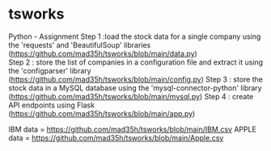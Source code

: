 # tsworks
Python -  Assignment
Step 1 :load the stock data for a single company using the 'requests' and 'BeautifulSoup' libraries (https://github.com/mad35h/tsworks/blob/main/data.py) <br/>
Step 2 : store the list of companies in a configuration file and extract it using the 'configparser' library (https://github.com/mad35h/tsworks/blob/main/config.py)
Step 3 : store the stock data in a MySQL database using the 'mysql-connector-python' library (https://github.com/mad35h/tsworks/blob/main/mysql.py)
Step 4 : create API endpoints using Flask (https://github.com/mad35h/tsworks/blob/main/app.py)

IBM data = https://github.com/mad35h/tsworks/blob/main/IBM.csv
APPLE data = https://github.com/mad35h/tsworks/blob/main/Apple.csv
